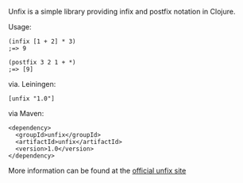 Unfix is a simple library providing infix and postfix notation in Clojure.

Usage:

    (infix [1 + 2] * 3)
    ;=> 9
    
    (postfix 3 2 1 + *)
    ;=> [9]

via. Leiningen:

    [unfix "1.0"]

via Maven:

    <dependency>
      <groupId>unfix</groupId>
      <artifactId>unfix</artifactId>
      <version>1.0</version>
    </dependency>

More information can be found at the [official unfix site](http://fogus.me/fun/unfix)
